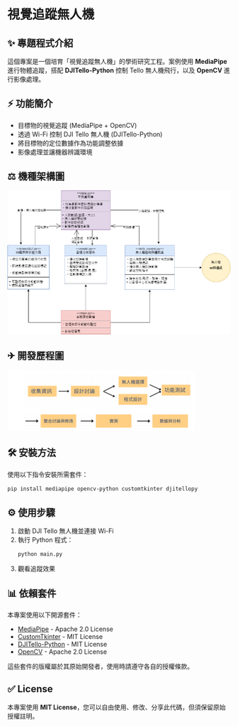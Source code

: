 # 視覺追蹤無人機

## ✨ 專題程式介紹
這個專案是一個培育「視覺追蹤無人機」的學術研究工程。案例使用 **MediaPipe** 進行物體追蹤，搭配 **DJITello-Python** 控制 Tello 無人機飛行，以及 **OpenCV** 進行影像處理。

## ⚡ 功能簡介
- 目標物的視覺追蹤 (MediaPipe + OpenCV)
- 透過 Wi-Fi 控制 DJI Tello 無人機 (DJITello-Python)
- 將目標物的定位數據作為功能調整依據
- 影像處理並讓機器辨識環境

## ⚖ 機種架構圖
![設計架構圖](images/pic1)

## ✈ 開發歷程圖
![開發歷程圖](images/pic2)

## 🛠 安裝方法
使用以下指令安裝所需套件：
```sh
pip install mediapipe opencv-python customtkinter djitellopy
```

## ⚙ 使用步驟
1. 啟動 DJI Tello 無人機並連接 Wi-Fi
2. 執行 Python 程式：
   ```sh
   python main.py
   ```
3. 觀看追蹤效果

## 📊 依賴套件
本專案使用以下開源套件：
- [MediaPipe](https://developers.google.com/mediapipe) - Apache 2.0 License  
- [CustomTkinter](https://github.com/TomSchimansky/CustomTkinter) - MIT License  
- [DJITello-Python](https://github.com/dji-sdk/Tello-Python) - MIT License  
- [OpenCV](https://opencv.org/) - Apache 2.0 License  

這些套件的版權屬於其原始開發者，使用時請遵守各自的授權條款。

## ✅ License
本專案使用 **MIT License**，您可以自由使用、修改、分享此代碼，但須保留原始授權註明。



